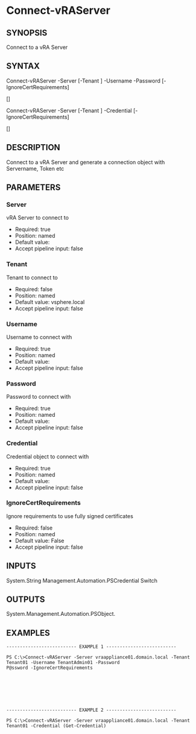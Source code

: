 # Connect-vRAServer

## SYNOPSIS
    
Connect to a vRA Server

## SYNTAX
 Connect-vRAServer -Server <String> [-Tenant <String>] -Username <String> -Password <String> [-IgnoreCertRequirements]  [<CommonParameters>] Connect-vRAServer -Server <String> [-Tenant <String>] -Credential <PSCredential> [-IgnoreCertRequirements]  [<CommonParameters>]    

## DESCRIPTION

Connect to a vRA Server and generate a connection object with Servername, Token etc

## PARAMETERS


### Server

vRA Server to connect to

* Required: true
* Position: named
* Default value: 
* Accept pipeline input: false

### Tenant

Tenant to connect to

* Required: false
* Position: named
* Default value: vsphere.local
* Accept pipeline input: false

### Username

Username to connect with

* Required: true
* Position: named
* Default value: 
* Accept pipeline input: false

### Password

Password to connect with

* Required: true
* Position: named
* Default value: 
* Accept pipeline input: false

### Credential

Credential object to connect with

* Required: true
* Position: named
* Default value: 
* Accept pipeline input: false

### IgnoreCertRequirements

Ignore requirements to use fully signed certificates

* Required: false
* Position: named
* Default value: False
* Accept pipeline input: false

## INPUTS

System.String
Management.Automation.PSCredential
Switch

## OUTPUTS

System.Management.Automation.PSObject.

## EXAMPLES
```
-------------------------- EXAMPLE 1 --------------------------

PS C:\>Connect-vRAServer -Server vraappliance01.domain.local -Tenant Tenant01 -Username TenantAdmin01 -Password 
P@ssword -IgnoreCertRequirements







-------------------------- EXAMPLE 2 --------------------------

PS C:\>Connect-vRAServer -Server vraappliance01.domain.local -Tenant Tenant01 -Credential (Get-Credential)
```

